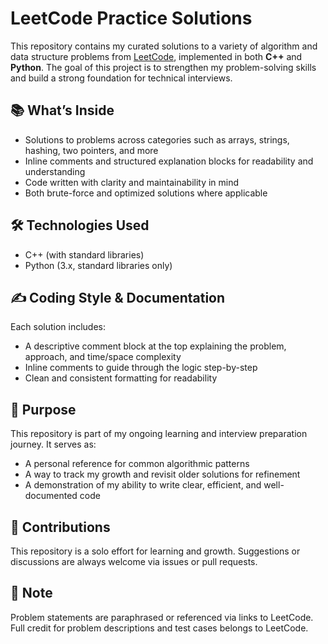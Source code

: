 # LeetCode Practice Solutions

This repository contains my curated solutions to a variety of algorithm and data structure problems from [LeetCode](https://leetcode.com/), implemented in both **C++** and **Python**. The goal of this project is to strengthen my problem-solving skills and build a strong foundation for technical interviews.

## 📚 What’s Inside

- Solutions to problems across categories such as arrays, strings, hashing, two pointers, and more
- Inline comments and structured explanation blocks for readability and understanding
- Code written with clarity and maintainability in mind
- Both brute-force and optimized solutions where applicable

## 🛠 Technologies Used

- C++ (with standard libraries)
- Python (3.x, standard libraries only)

## ✍️ Coding Style & Documentation

Each solution includes:
- A descriptive comment block at the top explaining the problem, approach, and time/space complexity
- Inline comments to guide through the logic step-by-step
- Clean and consistent formatting for readability

## 🚀 Purpose

This repository is part of my ongoing learning and interview preparation journey. It serves as:
- A personal reference for common algorithmic patterns
- A way to track my growth and revisit older solutions for refinement
- A demonstration of my ability to write clear, efficient, and well-documented code

## 🤝 Contributions

This repository is a solo effort for learning and growth. Suggestions or discussions are always welcome via issues or pull requests.

## 📌 Note

Problem statements are paraphrased or referenced via links to LeetCode. Full credit for problem descriptions and test cases belongs to LeetCode.